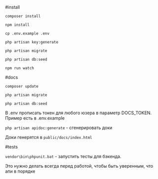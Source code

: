 #install

```
composer install
```
```
npm install
```
```
cp .env.example .env
```
```
php artisan key:generate
```
```
php artisan migrate
```
```
php artisan db:seed
```
```
npm run watch
```

#docs

```
composer update
```

```
php artisan migrate
```
```
php artisan db:seed
```

В .env прописать токен для любого юзера в параметр DOCS_TOKEN.
Пример есть в .env.example

```php artisan apidoc:generate``` - сгенерировать доки

Доки генерятся в ```public/docs/index.html```

#tests

```vendor\bin\phpunit.bat``` - запустить тесты для бэкенда.

Это нужно делать всегда перед работой, чтобы быть уверенным, что апи в порядке
